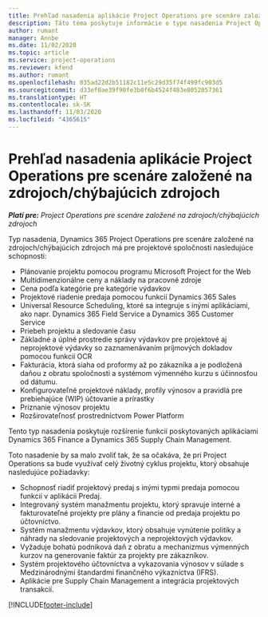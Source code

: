 ```yaml
---
title: Prehľad nasadenia aplikácie Project Operations pre scenáre založené na zdrojoch/chýbajúcich zdrojoch
description: Táto téma poskytuje informácie o type nasadenia Project Operations pre scenáre založené na zdrojoch/chýbajúcich zdrojoch.
author: rumant
manager: Annbe
ms.date: 11/02/2020
ms.topic: article
ms.service: project-operations
ms.reviewer: kfend
ms.author: rumant
ms.openlocfilehash: 035ad22d2b51182c11e5c29d35f74f499fc903d5
ms.sourcegitcommit: d33ef0ae39f90fe3b0f6b4524f483e8052057361
ms.translationtype: HT
ms.contentlocale: sk-SK
ms.lasthandoff: 11/03/2020
ms.locfileid: "4365615"
---
```

# <a name="project-operations-for-resourcenon-stocked-based-scenarios-deployment-overview"></a>Prehľad nasadenia aplikácie Project Operations pre scenáre založené na zdrojoch/chýbajúcich zdrojoch

_**Platí pre:** Project Operations pre scenáre založené na zdrojoch/chýbajúcich zdrojoch_

Typ nasadenia, Dynamics 365 Project Operations pre scenáre založené na zdrojoch/chýbajúcich zdrojoch má pre projektové spoločnosti nasledujúce schopnosti:

- Plánovanie projektu pomocou programu Microsoft Project for the Web
- Multidimenzionálne ceny a náklady na pracovné zdroje
- Cena podľa kategórie pre kategórie výdavkov
- Projektové riadenie predaja pomocou funkcií Dynamics 365 Sales
- Universal Resource Scheduling, ktoré sa integruje s inými aplikáciami, ako napr. Dynamics 365 Field Service a Dynamics 365 Customer Service
- Priebeh projektu a sledovanie času
- Základné a úplné prostredie správy výdavkov pre projektové aj neprojektové výdavky so zaznamenávaním príjmových dokladov pomocou funkcií OCR
- Fakturácia, ktorá siaha od proformy až po zákazníka a je podložená daňou z obratu spoločnosti a systémom výmenného kurzu s účinnosťou od dátumu.
- Konfigurovateľné projektové náklady, profily výnosov a pravidlá pre prebiehajúce (WIP) účtovanie a prírastky
- Priznanie výnosov projektu
- Rozširovateľnosť prostredníctvom Power Platform

Tento typ nasadenia poskytuje rozšírenie funkcií poskytovaných aplikáciami Dynamics 365 Finance a Dynamics 365 Supply Chain Management.

Toto nasadenie by sa malo zvoliť tak, že sa očakáva, že pri Project Operations sa bude využívať celý životný cyklus projektu, ktorý obsahuje nasledujúce požiadavky:

- Schopnosť riadiť projektový predaj s inými typmi predaja pomocou funkcií v aplikácii Predaj.
- Integrovaný systém manažmentu projektu, ktorý spravuje interné a fakturovateľné projekty pre plány a financie od predaja projektu po účtovníctvo.
- Systém manažmentu výdavkov, ktorý obsahuje vynútenie politiky a náhrady na sledovanie projektových a neprojektových výdavkov.
- Vyžaduje bohatú podniková daň z obratu a mechanizmus výmenných kurzov na generovanie faktúr za projekty pre zákazníkov.
- Systém projektového účtovníctva a vykazovania výnosov v súlade s Medzinárodnými štandardmi finančného výkazníctva (IFRS).
- Aplikácie pre Supply Chain Management a integrácia projektových transakcií.


[!INCLUDE[footer-include](../includes/footer-banner.md)]